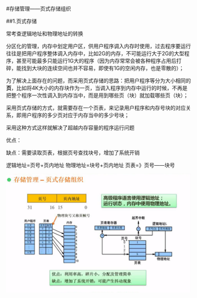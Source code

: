 #存储管理——页式存储组织

##1.页式存储

常考查逻辑地址和物理地址的转换


分区化的管理，内存中划定用户区，供用户程序调入内存时使用，过去程序要运行往往是把用户程序整体调入内存中，比如2G的内存，不可能运行大于2G的大型程序，甚至可能最多只能运行1G大的程序（因为内存常常会被各种程序占用后打碎，能找到大块的连续空间也并不容易，即使有1G的空闲内存，也是零散的）；

为了解决上面存在的问题，而采用页式存储的思路：把用户程序等分为大小相同的**页**，比如将4K大小的内存块作为一页，当调入程序到内存中运行的时候，不再是把整个程序一次性调入到内存当中，而是用到哪些页（块）就加载哪些页（块）；

采用页式存储的方式，就需要存在一个页表，来记录用户程序和内存号块的对应关系，即用户程序的多少页对应于内存当中的多少号块；

采用这种方式这样就解决了超越内存容量的程序运行问题

优点：

缺点：需要读取页表，根据页号查找块号，增加了系统开销

逻辑地址=页号+页内地址
物理地址=块号+页内地址
页表=》页号——块号

![](/imgs/1.3.10-1页式存储.png)


